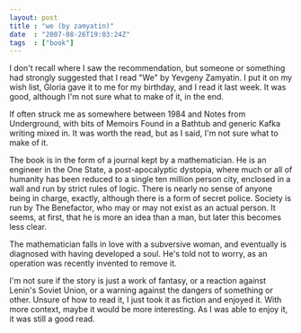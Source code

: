 ```yaml
---
layout: post
title : "we (by zamyatin)"
date  : "2007-08-26T19:03:24Z"
tags  : ["book"]
---
```

I don't recall where I saw the recommendation, but someone or something had strongly suggested that I read "We" by Yevgeny Zamyatin.  I put it on my wish list, Gloria gave it to me for my birthday, and I read it last week.  It was good, although I'm not sure what to make of it, in the end.

If often struck me as somewhere between 1984 and Notes from Underground, with bits of Memoirs Found in a Bathtub and generic Kafka writing mixed in.  It was worth the read, but as I said, I'm not sure what to make of it.

The book is in the form of a journal kept by a mathematician.  He is an engineer in the One State, a post-apocalyptic dystopia, where much or all of humanity has been reduced to a single ten million person city, enclosed in a wall and run by strict rules of logic.  There is nearly no sense of anyone being in charge, exactly, although there is a form of secret police.  Society is run by The Benefactor, who may or may not exist as an actual person.  It seems, at first, that he is more an idea than a man, but later this becomes less clear.

The mathematician falls in love with a subversive woman, and eventually is diagnosed with having developed a soul.  He's told not to worry, as an operation was recently invented to remove it.

I'm not sure if the story is just a work of fantasy, or a reaction against Lenin's Soviet Union, or a warning against the dangers of something or other. Unsure of how to read it, I just took it as fiction and enjoyed it.  With more context, maybe it would be more interesting.  As I was able to enjoy it, it was still a good read. 
